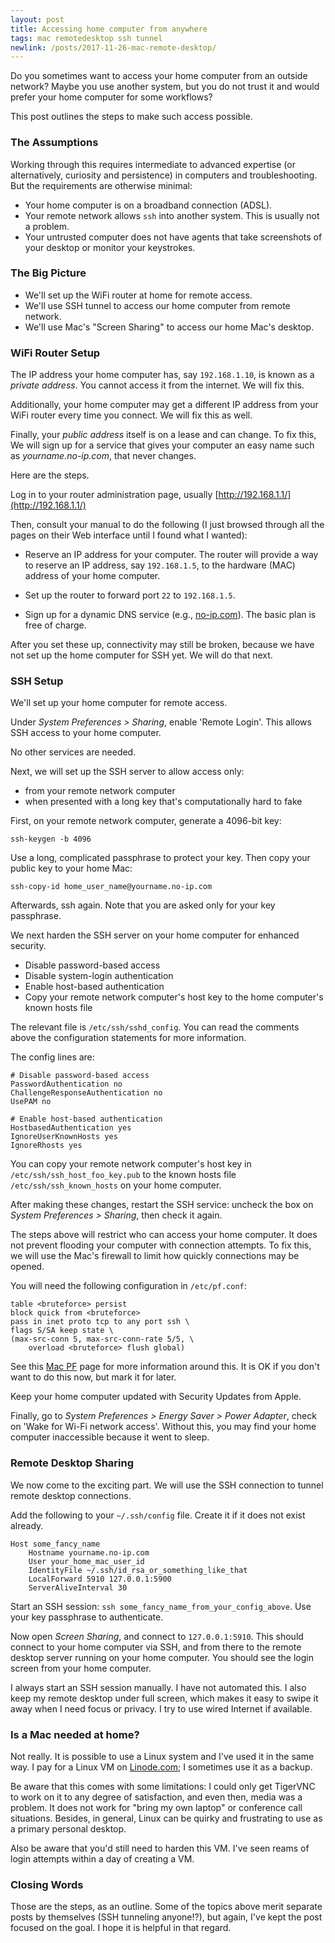 ```yaml
---
layout: post
title: Accessing home computer from anywhere
tags: mac remotedesktop ssh tunnel
newlink: /posts/2017-11-26-mac-remote-desktop/
---
```


Do you sometimes want to access your home computer from an outside
network?  Maybe you use another system, but you do not trust it and
would prefer your home computer for some workflows?

This post outlines the steps to make such access possible.

<!--more-->

### The Assumptions

Working through this requires intermediate to advanced expertise (or
alternatively, curiosity and persistence) in computers and
troubleshooting.  But the requirements are otherwise minimal:

* Your home computer is on a broadband connection (ADSL).
* Your remote network allows `ssh` into another system.  This is usually
  not a problem.
* Your untrusted computer does not have agents that take screenshots of
  your desktop or monitor your keystrokes.

### The Big Picture

 * We'll set up the WiFi router at home for remote access.
 * We'll use SSH tunnel to access our home computer from remote network.
 * We'll use Mac's "Screen Sharing" to access our home Mac's desktop.

### WiFi Router Setup

The IP address your home computer has, say `192.168.1.10`, is known as
a _private address_.  You cannot access it from the internet.  We will
fix this.

Additionally, your home computer may get a different IP address from
your WiFi router every time you connect.  We will fix this as well.

Finally, your _public address_ itself is on a lease and can change.
To fix this, We will sign up for a service that gives your computer an
easy name such as _yourname.no-ip.com_, that never changes.

Here are the steps.

Log in to your router administration page, usually
[http://192.168.1.1/](http://192.168.1.1/)

Then, consult your manual to do the following (I just browsed through
all the pages on their Web interface until I found what I wanted):

* Reserve an IP address for your computer.  The router will provide a
  way to reserve an IP address, say `192.168.1.5`, to the hardware (MAC)
  address of your home computer.

* Set up the router to forward port `22` to `192.168.1.5`.

* Sign up for a dynamic DNS service (e.g.,
  [no-ip.com](http://no-ip.com/)).  The basic plan is free of charge.

After you set these up, connectivity may still be broken, because we
have not set up the home computer for SSH yet.  We will do that next.

### SSH Setup

We'll set up your home computer for remote access.

Under _System Preferences > Sharing_, enable 'Remote Login'.  This
allows SSH access to your home computer.

No other services are needed.

Next, we will set up the SSH server to allow access only:

* from your remote network computer
* when presented with a long key that's computationally hard to fake

First, on your remote network computer, generate a 4096-bit key:
```
ssh-keygen -b 4096
```

Use a long, complicated passphrase to protect your key.  Then copy
your public key to your home Mac:

```
ssh-copy-id home_user_name@yourname.no-ip.com
```

Afterwards, ssh again.  Note that you are asked only for your key
passphrase.

We next harden the SSH server on your home computer for enhanced
security.

* Disable password-based access
* Disable system-login authentication
* Enable host-based authentication
* Copy your remote network computer's host key to the home
  computer's known hosts file

The relevant file is `/etc/ssh/sshd_config`.  You can read the
comments above the configuration statements for more information.

The config lines are:

```
# Disable password-based access
PasswordAuthentication no
ChallengeResponseAuthentication no
UsePAM no

# Enable host-based authentication
HostbasedAuthentication yes
IgnoreUserKnownHosts yes
IgnoreRhosts yes
```

You can copy your remote network computer's host key in
`/etc/ssh/ssh_host_foo_key.pub` to the known hosts file
`/etc/ssh/ssh_known_hosts` on your home computer.

After making these changes, restart the SSH service: uncheck the box
on _System Preferences > Sharing_, then check it again.

The steps above will restrict who can access your home computer.  It
does not prevent flooding your computer with connection attempts.  To
fix this, we will use the Mac's firewall to limit how quickly
connections may be opened.

You will need the following configuration in `/etc/pf.conf`:

```
table <bruteforce> persist
block quick from <bruteforce>
pass in inet proto tcp to any port ssh \
flags S/SA keep state \
(max-src-conn 5, max-src-conn-rate 5/5, \
    overload <bruteforce> flush global)
```

See this [Mac PF](https://pleiades.ucsc.edu/hyades/PF_on_Mac_OS_X)
page for more information around this.  It is OK if you don't want to
do this now, but mark it for later.

Keep your home computer updated with Security Updates from Apple.

Finally, go to _System Preferences > Energy Saver > Power Adapter_,
check on 'Wake for Wi-Fi network access'.  Without this, you may
find your home computer inaccessible because it went to sleep.

### Remote Desktop Sharing

We now come to the exciting part.  We will use the SSH connection to
tunnel remote desktop connections.

Add the following to your `~/.ssh/config` file.  Create it if it does
not exist already.

```
Host some_fancy_name
    Hostname yourname.no-ip.com
    User your_home_mac_user_id
    IdentityFile ~/.ssh/id_rsa_or_something_like_that
    LocalForward 5910 127.0.0.1:5900
    ServerAliveInterval 30
```

Start an SSH session: `ssh some_fancy_name_from_your_config_above`.
Use your key passphrase to authenticate.

Now open _Screen Sharing_, and connect to `127.0.0.1:5910`.  This should
connect to your home computer via SSH, and from there to the remote
desktop server running on your home computer.  You should see the login
screen from your home computer.

I always start an SSH session manually.  I have not automated this.  I
also keep my remote desktop under full screen, which makes it easy to
swipe it away when I need focus or privacy.  I try to use wired
Internet if available.

### Is a Mac needed at home?

Not really.  It is possible to use a Linux system and I've used it in
the same way.  I pay for a Linux VM on
[Linode.com](http://linode.com/); I sometimes use it as a backup.

Be aware that this comes with some limitations: I could only get
TigerVNC to work on it to any degree of satisfaction, and even then,
media was a problem.  It does not work for "bring my own laptop" or
conference call situations.  Besides, in general, Linux can be quirky
and frustrating to use as a primary personal desktop.

Also be aware that you'd still need to harden this VM.  I've seen
reams of login attempts within a day of creating a VM.

### Closing Words

Those are the steps, as an outline.  Some of the topics above merit
separate posts by themselves (SSH tunneling anyone!?), but again,
I've kept the post focused on the goal.  I hope it is helpful in that
regard.
